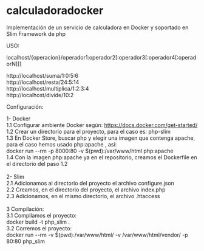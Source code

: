 # calculadoradocker
Implementación de un servicio de calculadora en Docker y soportado en Slim Framework de php

USO:

localhost/{operacion}/operador1:operador2[:operador3[:operador4[:operadorN]]] <br>

http://localhost/suma/1:0:5:6 <br>
http://localhost/resta/24:5:14  <br>
http://localhost/multiplica/1:2:3:4 <br>
http://localhost/divide/10:2 <br>

Configuración:

1- Docker <br>
1.1 Configurar ambiente Docker según: https://docs.docker.com/get-started/  <br>
1.2 Crear un directorio para el proyecto, para el caso es: php-slim    <br>
1.3 En Docker Store, buscar php y elegir una imagen que contenga apache, para el caso hemos usado php:apache , así:  <br>
     docker run --rm -p 8000:80 -v $(pwd):/var/www/html php:apache   <br>
1.4 Con la imagen php:apache ya en el repositorio, creamos el Dockerfile en el directorio del paso 1.2  <br>
<br>
2- Slim <br>
2.1 Adicionamos al directorio del proyecto el archivo configure.json <br>
2.2 Creamos, en el directorio del proyecto, el archivo index.php <br>
2.3 Adicionamos, en el mismo directorio, el archivo .htaccess <br>
<br>
3 Compilación:<br>
3.1 Compilamos el proyecto:<br>
      docker build -t php_slim .   <br>
3.2 Corremos el proyecto:<br>
      docker run --rm -v $(pwd):/var/www/html/ -v /var/www/html/vendor/ -p 80:80 php_slim<br>
